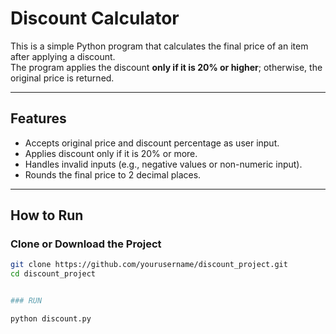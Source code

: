 # Discount Calculator

This is a simple Python program that calculates the final price of an item after applying a discount.  
The program applies the discount **only if it is 20% or higher**; otherwise, the original price is returned.

---

## Features
- Accepts original price and discount percentage as user input.
- Applies discount only if it is 20% or more.
- Handles invalid inputs (e.g., negative values or non-numeric input).
- Rounds the final price to 2 decimal places.

---
## How to Run

###  Clone or Download the Project

```bash
git clone https://github.com/yourusername/discount_project.git
cd discount_project


### RUN

python discount.py